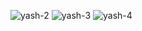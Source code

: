 
![yash-2](https://github.com/Yashashwini11/React_IRC/assets/125336223/ab52a0f7-6b6e-4ff3-84ae-1de580e345dd)
![yash-3](https://github.com/Yashashwini11/React_IRC/assets/125336223/c825c17a-2194-44fa-b217-269d62dee11b)
![yash-4](https://github.com/Yashashwini11/React_IRC/assets/125336223/049cfcb4-71c1-4ca8-a0d9-bb87410bc120)

